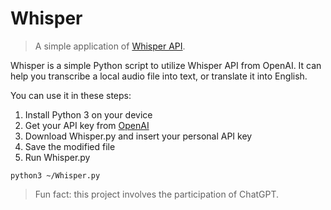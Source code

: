 # Whisper
> A simple application of [Whisper API](https://github.com/openai/whisper).

Whisper is a simple Python script to utilize Whisper API from OpenAI. It can help you transcribe a local audio file into text, or translate it into English.

You can use it in these steps:
1. Install Python 3 on your device
2. Get your API key from [OpenAI](https://platform.openai.com)
3. Download Whisper.py and insert your personal API key
4. Save the modified file
5. Run Whisper.py
```
python3 ~/Whisper.py
```

> Fun fact: this project involves the participation of ChatGPT.
